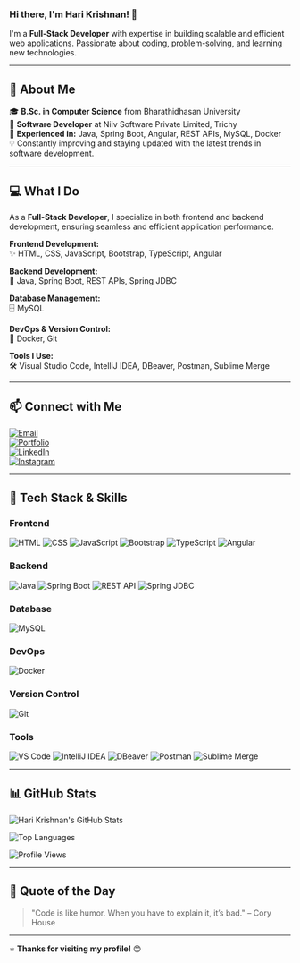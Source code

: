 ### Hi there, I'm Hari Krishnan! 👋

I'm a **Full-Stack Developer** with expertise in building scalable and efficient web applications. Passionate about coding, problem-solving, and learning new technologies.

---

## 🚀 About Me

🎓 **B.Sc. in Computer Science** from Bharathidhasan University  
💼 **Software Developer** at Niiv Software Private Limited, Trichy  
🔧 **Experienced in:** Java, Spring Boot, Angular, REST APIs, MySQL, Docker  
💡 Constantly improving and staying updated with the latest trends in software development.  

---

## 💻 What I Do

As a **Full-Stack Developer**, I specialize in both frontend and backend development, ensuring seamless and efficient application performance.

**Frontend Development:**  
✨ HTML, CSS, JavaScript, Bootstrap, TypeScript, Angular  

**Backend Development:**  
🚀 Java, Spring Boot, REST APIs, Spring JDBC  

**Database Management:**  
🗄️ MySQL  

**DevOps & Version Control:**  
🐳 Docker, Git  

**Tools I Use:**  
🛠️ Visual Studio Code, IntelliJ IDEA, DBeaver, Postman, Sublime Merge  

---

## 📫 Connect with Me

[![Email](https://img.shields.io/badge/Email-D14836?style=for-the-badge&logo=gmail&logoColor=white)](mailto:harikrishnan2001m@gmail.com)  
[![Portfolio](https://img.shields.io/badge/Portfolio-000000?style=for-the-badge&logo=vercel&logoColor=white)](https://hari-portfolio-fe.vercel.app/)  
[![LinkedIn](https://img.shields.io/badge/LinkedIn-0077B5?style=for-the-badge&logo=linkedin&logoColor=white)](https://www.linkedin.com/in/harikrishnan-m2001/)  
[![Instagram](https://img.shields.io/badge/Instagram-E4405F?style=for-the-badge&logo=instagram&logoColor=white)](https://www.instagram.com/hari__051/)  

---

## 🚀 Tech Stack & Skills

### **Frontend**
![HTML](https://img.shields.io/badge/HTML5-E34F26?style=for-the-badge&logo=html5&logoColor=white)
![CSS](https://img.shields.io/badge/CSS3-1572B6?style=for-the-badge&logo=css3&logoColor=white)
![JavaScript](https://img.shields.io/badge/JavaScript-F7DF1E?style=for-the-badge&logo=javascript&logoColor=black)
![Bootstrap](https://img.shields.io/badge/Bootstrap-563D7C?style=for-the-badge&logo=bootstrap&logoColor=white)
![TypeScript](https://img.shields.io/badge/TypeScript-3178C6?style=for-the-badge&logo=typescript&logoColor=white)
![Angular](https://img.shields.io/badge/Angular-DD0031?style=for-the-badge&logo=angular&logoColor=white)

### **Backend**
![Java](https://img.shields.io/badge/Java-ED8B00?style=for-the-badge&logo=java&logoColor=white)
![Spring Boot](https://img.shields.io/badge/Spring%20Boot-6DB33F?style=for-the-badge&logo=spring-boot&logoColor=white)
![REST API](https://img.shields.io/badge/REST%20APIs-005571?style=for-the-badge&logo=rest&logoColor=white)
![Spring JDBC](https://img.shields.io/badge/Spring%20JDBC-6DB33F?style=for-the-badge&logo=spring&logoColor=white)

### **Database**
![MySQL](https://img.shields.io/badge/MySQL-4479A1?style=for-the-badge&logo=mysql&logoColor=white)

### **DevOps**
![Docker](https://img.shields.io/badge/Docker-2496ED?style=for-the-badge&logo=docker&logoColor=white)

### **Version Control**
![Git](https://img.shields.io/badge/Git-F05032?style=for-the-badge&logo=git&logoColor=white)

### **Tools**
![VS Code](https://img.shields.io/badge/VS%20Code-007ACC?style=for-the-badge&logo=visual-studio-code&logoColor=white)
![IntelliJ IDEA](https://img.shields.io/badge/IntelliJ%20IDEA-000000?style=for-the-badge&logo=intellij-idea&logoColor=white)
![DBeaver](https://img.shields.io/badge/DBeaver-372923?style=for-the-badge&logo=dbeaver&logoColor=white)
![Postman](https://img.shields.io/badge/Postman-FF6C37?style=for-the-badge&logo=postman&logoColor=white)
![Sublime Merge](https://img.shields.io/badge/Sublime%20Merge-FF9800?style=for-the-badge&logo=sublime-text&logoColor=white)

---

## 📊 GitHub Stats

![Hari Krishnan's GitHub Stats](https://github-readme-stats.vercel.app/api?username=harikrishnan2001m&show_icons=true&theme=radical)

![Top Languages](https://github-readme-stats.vercel.app/api/top-langs/?username=harikrishnan2001m&layout=compact&theme=radical)

![Profile Views](https://komarev.com/ghpvc/?username=harikrishnan2001m&color=blue&style=flat)

---

## 🌟 Quote of the Day

> "Code is like humor. When you have to explain it, it’s bad." – Cory House

---

⭐ **Thanks for visiting my profile!** 😊

